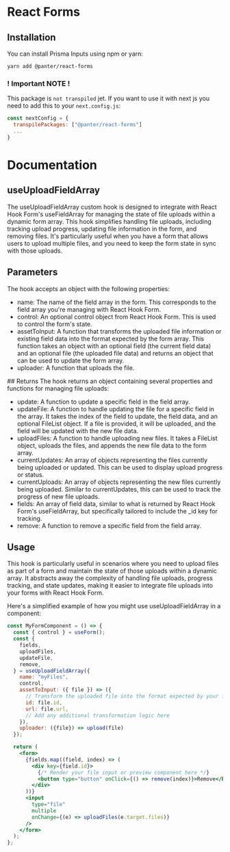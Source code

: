 # React Forms

## Installation

You can install Prisma Inputs using npm or yarn:

```shell
yarn add @panter/react-forms
```

### ! Important NOTE !

This package is `not transpiled` jet.
If you want to use it with next js you need to add this to your `next.config.js`:

```js
const nextConfig = {
  transpilePackages: ["@panter/react-forms"]
  ...
}
```

# Documentation

## useUploadFieldArray
The useUploadFieldArray custom hook is designed to integrate with React Hook Form's useFieldArray for managing the state of file uploads within a dynamic form array. This hook simplifies handling file uploads, including tracking upload progress, updating file information in the form, and removing files. It's particularly useful when you have a form that allows users to upload multiple files, and you need to keep the form state in sync with those uploads.

## Parameters
The hook accepts an object with the following properties:

- name: The name of the field array in the form. This corresponds to the field array you're managing with React Hook Form.
- control: An optional control object from React Hook Form. This is used to control the form's state.
- assetToInput: A function that transforms the uploaded file information or existing field data into the format expected by the form array. This function takes an object with an optional field (the current field data) and an optional file (the uploaded file data) and returns an object that can be used to update the form array.
- uploader: A function that uploads the file.

## Returns
The hook returns an object containing several properties and functions for managing file uploads:

- update: A function to update a specific field in the field array.
- updateFile: A function to handle updating the file for a specific field in the array. It takes the index of the field to update, the field data, and an optional FileList object. If a file is provided, it will be uploaded, and the field will be updated with the new file data.
- uploadFiles: A function to handle uploading new files. It takes a FileList object, uploads the files, and appends the new file data to the form array.
- currentUpdates: An array of objects representing the files currently being uploaded or updated. This can be used to display upload progress or status.
- currentUploads: An array of objects representing the new files currently being uploaded. Similar to currentUpdates, this can be used to track the progress of new file uploads.
- fields: An array of field data, similar to what is returned by React Hook Form's useFieldArray, but specifically tailored to include the _id key for tracking.
- remove: A function to remove a specific field from the field array.

## Usage
This hook is particularly useful in scenarios where you need to upload files as part of a form and maintain the state of those uploads within a dynamic array. It abstracts away the complexity of handling file uploads, progress tracking, and state updates, making it easier to integrate file uploads into your forms with React Hook Form.

Here's a simplified example of how you might use useUploadFieldArray in a component:

```jsx
const MyFormComponent = () => {
  const { control } = useForm();
  const {
    fields,
    uploadFiles,
    updateFile,
    remove,
  } = useUploadFieldArray({
    name: "myFiles",
    control,
    assetToInput: ({ file }) => ({
      // Transform the uploaded file into the format expected by your form
      id: file.id,
      url: file.url,
      // Add any additional transformation logic here
    }),
    uploader: ({file}) => upload(file)
  });

  return (
    <form>
      {fields.map((field, index) => (
        <div key={field.id}>
          {/* Render your file input or preview component here */}
          <button type="button" onClick={() => remove(index)}>Remove</button>
        </div>
      ))}
      <input
        type="file"
        multiple
        onChange={(e) => uploadFiles(e.target.files)}
      />
    </form>
  );
};
```
